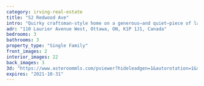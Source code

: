 ```yaml
---
category: irving-real-estate
title: "52 Redwood Ave"
intro: "Quirky craftsman-style home on a generous—and quiet—piece of land with a single-room turret."
adr: "110 Laurier Avenue West, Ottawa, ON, K1P 1J1, Canada"
bedrooms: 3
bathrooms: 3
property_type: "Single Family"
front_images: 2
interior_images: 22
back_images: 3
3d: "https://www.asteroommls.com/pviewer?hideleadgen=1&autorotation=1&stopbgaudio=1&autonav=0&token=T8rYCN_eAEOLKNBU-0NQQg"
expires: "2021-10-31"
---
```

